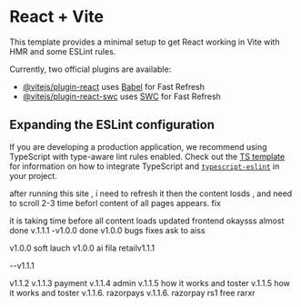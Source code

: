 # React + Vite

This template provides a minimal setup to get React working in Vite with HMR and some ESLint rules.

Currently, two official plugins are available:

- [@vitejs/plugin-react](https://github.com/vitejs/vite-plugin-react/blob/main/packages/plugin-react) uses [Babel](https://babeljs.io/) for Fast Refresh
- [@vitejs/plugin-react-swc](https://github.com/vitejs/vite-plugin-react/blob/main/packages/plugin-react-swc) uses [SWC](https://swc.rs/) for Fast Refresh

## Expanding the ESLint configuration

If you are developing a production application, we recommend using TypeScript with type-aware lint rules enabled. Check out the [TS template](https://github.com/vitejs/vite/tree/main/packages/create-vite/template-react-ts) for information on how to integrate TypeScript and [`typescript-eslint`](https://typescript-eslint.io) in your project.



after running this site , i need to refresh it then the content losds , and need to scroll 2-3 time beforl content of all pages appears. fix

it is taking time before all content loads
updated frontend
okaysss
almost done v.1.1.1
-v1.0.0 done
v1.0.0 bugs fixes
ask to aiss

v1.0.0 soft lauch 
v1.0.0 ai fila 
retailv1.1.1

--v1.1.1

v1.1.2
v.1.1.3 payment
v.1.1.4 admin
v.1.1.5 how it works and toster
v.1.1.5 how it works and toster
v.1.1.6. razorpays
v.1.1.6. razorpay rs1 free 
rarxr



